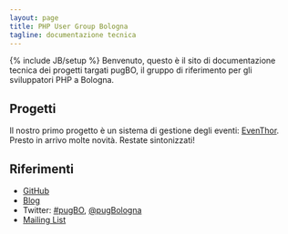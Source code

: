 ```yaml
---
layout: page
title: PHP User Group Bologna
tagline: documentazione tecnica
---
```

{% include JB/setup %}
Benvenuto, questo è il sito di documentazione tecnica dei progetti targati pugBO, il gruppo di riferimento per gli sviluppatori PHP a Bologna.

## Progetti
Il nostro primo progetto è un sistema di gestione degli eventi: [EvenThor](https://github.com/pugbo/EvenThor).
Presto in arrivo molte novità. Restate sintonizzati!

## Riferimenti
* [GitHub](https://github.com/pugbo)
* [Blog](http://bologna.grusp.org/)
* Twitter: [#pugBO](https://twitter.com/search?q=%23pugBO), [@pugBologna](http://twitter.com/pugBologna)
* [Mailing List](http://bologna.grusp.org/mailing-list)
